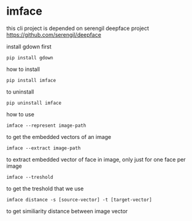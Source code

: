 # imface

this cli project is depended on serengil deepface project
https://github.com/serengil/deepface


install gdown first
```
pip install gdown
```

how to install
```
pip install imface
```

to uninstall

```
pip uninstall imface
```

how to use

```
imface --represent image-path
```
to get the embedded vectors of an image

```
imface --extract image-path
```
to extract embedded vector of face in image, only just for one face per image

```
imface --treshold
```
to get the treshold that we use

```
imface distance -s [source-vector] -t [target-vector]
```
to get similiarity distance between image vector